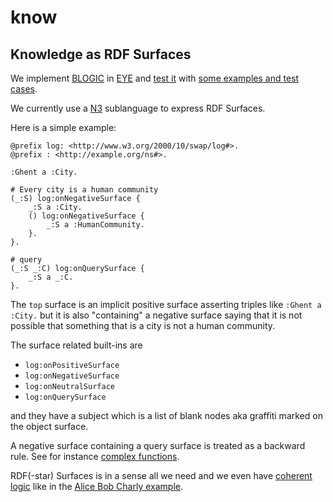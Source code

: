 # know

## Knowledge as RDF Surfaces

We implement [BLOGIC](https://www.slideshare.net/PatHayes/blogic-iswc-2009-invited-talk) in [EYE](https://josd.github.io/eye/)
and [test it](https://github.com/josd/know/blob/master/test) with [some examples and test cases](https://github.com/josd/know/blob/master/etc.md).

We currently use a [N3](https://w3c.github.io/N3/spec/) sublanguage to express RDF Surfaces.

Here is a simple example:

```
@prefix log: <http://www.w3.org/2000/10/swap/log#>.
@prefix : <http://example.org/ns#>.

:Ghent a :City.

# Every city is a human community
(_:S) log:onNegativeSurface {
    _:S a :City.
    () log:onNegativeSurface {
        _:S a :HumanCommunity.
    }.
}.

# query
(_:S _:C) log:onQuerySurface {
    _:S a _:C.
}.
```

The `top` surface is an implicit positive surface asserting triples like `:Ghent a :City.`
but it is also "containing" a negative surface saying that it is not possible that
something that is a city is not a human community.

The surface related built-ins are

- `log:onPositiveSurface`
- `log:onNegativeSurface`
- `log:onNeutralSurface`
- `log:onQuerySurface`

and they have a subject which is a list of blank nodes aka graffiti marked on the object surface.

A negative surface containing a query surface is treated as a backward rule.
See for instance [complex functions](https://github.com/josd/eye/blob/master/reasoning/blogic/complex.n3).

RDF(-star) Surfaces is in a sense all we need and we even have
[coherent logic](http://www.ii.uib.no/acl/description.pdf) like in the
[Alice Bob Charly example](https://github.com/phochste/Notation3-By-Example/blob/main/log/blogic/negativeSurface2.n3).
